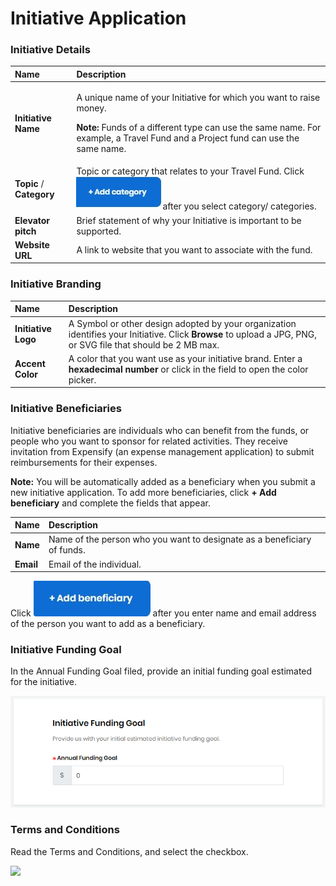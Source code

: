 # Initiative Application

### Initiative Details

<table>
  <thead>
    <tr>
      <th style="text-align:left">Name</th>
      <th style="text-align:left">Description</th>
    </tr>
  </thead>
  <tbody>
    <tr>
      <td style="text-align:left"><b>Initiative Name</b>
      </td>
      <td style="text-align:left">
        <p>A unique name of your Initiative for which you want to raise money.</p>
        <p><b>Note: </b>Funds of a different type can use the same name. For example,
          a Travel Fund and a Project fund can use the same name.</p>
      </td>
    </tr>
    <tr>
      <td style="text-align:left"><b>Topic</b> / <b>Category</b>
      </td>
      <td style="text-align:left">Topic or category that relates to your Travel Fund. Click
        <img src="../../.gitbook/assets/7418659.jpg"
        alt/>after you select category/ categories.</td>
    </tr>
    <tr>
      <td style="text-align:left"><b>Elevator pitch</b>
      </td>
      <td style="text-align:left">Brief statement of why your Initiative is important to be supported.</td>
    </tr>
    <tr>
      <td style="text-align:left"><b>Website URL</b>
      </td>
      <td style="text-align:left">A link to website that you want to associate with the fund.</td>
    </tr>
  </tbody>
</table>

### Initiative Branding

| Name | Description |
| :--- | :--- |
| **Initiative Logo** | A Symbol or other design adopted by your organization identifies your Initiative. Click **Browse** to upload a JPG, PNG, or SVG file that should be 2 MB max. |
| **Accent Color** | A color that you want use as your initiative brand. Enter a **hexadecimal number** or click in the field to open the color picker. |

### Initiative Beneficiaries

Initiative beneficiaries are individuals who can benefit from the funds, or people who you want to sponsor for related activities. They receive invitation from Expensify \(an expense management application\) to submit reimbursements for their expenses.

**Note:** You will be automatically added as a beneficiary when you submit a new initiative application. To add more beneficiaries, click **+ Add beneficiary** and complete the fields that appear.

| Name | Description |
| :--- | :--- |
| **Name** | Name of the person who you want to designate as a beneficiary of funds. |
| **Email** | Email of the individual. |

Click ![](../../.gitbook/assets/7418655.jpg) after you enter name and email address of the person you want to add as a beneficiary. 

### Initiative Funding Goal

In the Annual Funding Goal filed, provide an initial funding goal estimated for the initiative.

![](../../.gitbook/assets/iniiative-fundig-goal.png)

### Terms and Conditions

Read the Terms and Conditions, and select the checkbox.

![](https://gblobscdn.gitbook.com/assets%2Flinux-foundation-documentation%2F-M2D_dS1B24qzcG9ihj9%2F-M2DaMscBjdqNkwfvsXk%2F7418647.png?alt=media)



